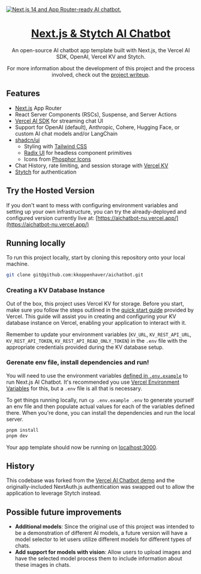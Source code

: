 <a href="https://chat.vercel.ai/">
  <img alt="Next.js 14 and App Router-ready AI chatbot." src="https://chat.vercel.ai/opengraph-image.png">
  <h1 align="center">Next.js & Stytch AI Chatbot</h1>
</a>

<p align="center">
  An open-source AI chatbot app template built with Next.js, the Vercel AI SDK, OpenAI, Vercel KV and Stytch.
</p>

<p align="center">
  For more information about the development of this project and the process involved, check out the <a href="https://www.keanankoppenhaver.com/done-for-you-authentication-with-stytch/">project writeup</a>.
</p>

## Features

- [Next.js](https://nextjs.org) App Router
- React Server Components (RSCs), Suspense, and Server Actions
- [Vercel AI SDK](https://sdk.vercel.ai/docs) for streaming chat UI
- Support for OpenAI (default), Anthropic, Cohere, Hugging Face, or custom AI chat models and/or LangChain
- [shadcn/ui](https://ui.shadcn.com)
  - Styling with [Tailwind CSS](https://tailwindcss.com)
  - [Radix UI](https://radix-ui.com) for headless component primitives
  - Icons from [Phosphor Icons](https://phosphoricons.com)
- Chat History, rate limiting, and session storage with [Vercel KV](https://vercel.com/storage/kv)
- [Stytch](https://stytch.com/) for authentication

## Try the Hosted Version

If you don't want to mess with configuring environment variables and setting up your own infrastructure, you can try the already-deployed and configured version currently live at: [https://aichatbot-nu.vercel.app/](https://aichatbot-nu.vercel.app/)

## Running locally

To run this project locally, start by cloning this repository onto your local machine.

```bash
git clone git@github.com:kkoppenhaver/aichatbot.git
```

### Creating a KV Database Instance

Out of the box, this project uses Vercel KV for storage. Before you start, make sure you follow the steps outlined in the [quick start guide](https://vercel.com/docs/storage/vercel-kv/quickstart#create-a-kv-database) provided by Vercel. This guide will assist you in creating and configuring your KV database instance on Vercel, enabling your application to interact with it.

Remember to update your environment variables (`KV_URL`, `KV_REST_API_URL`, `KV_REST_API_TOKEN`, `KV_REST_API_READ_ONLY_TOKEN`) in the `.env` file with the appropriate credentials provided during the KV database setup.

### Gerenate env file, install dependencies and run!

You will need to use the environment variables [defined in `.env.example`](.env.example) to run Next.js AI Chatbot. It's recommended you use [Vercel Environment Variables](https://vercel.com/docs/projects/environment-variables) for this, but a `.env` file is all that is necessary.

To get things running locally, run `cp .env.example .env` to generate yourself an env file and then populate actual values for each of the variables defined there. When you're done, you can install the dependencies and run the local server.

```bash
pnpm install
pnpm dev
```

Your app template should now be running on [localhost:3000](http://localhost:3000/).

## History

This codebase was forked from the [Vercel AI Chatbot demo](https://github.com/vercel/ai-chatbot) and the originally-included NextAuth.js authentication was swapped out to allow the application to leverage Stytch instead.

## Possible future improvements
  - **Additional models**: Since the original use of this project was intended to be a demonstration of different AI models, a future version will have a model selector to let users utilize different models for different types of chats.
  - **Add support for models with vision**: Allow users to upload images and have the selected model process them to include information about these images in chats.